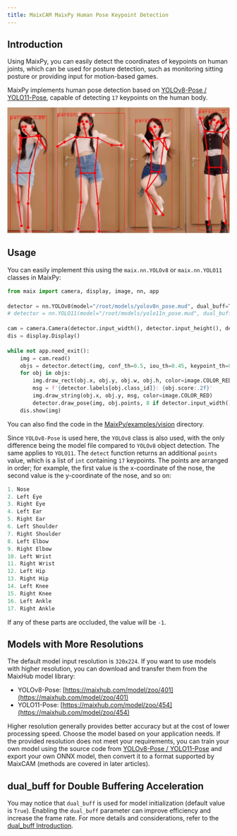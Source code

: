 ```yaml
---
title: MaixCAM MaixPy Human Pose Keypoint Detection
---
```


## Introduction

Using MaixPy, you can easily detect the coordinates of keypoints on human joints, which can be used for posture detection, such as monitoring sitting posture or providing input for motion-based games.

MaixPy implements human pose detection based on [YOLOv8-Pose / YOLO11-Pose](https://github.com/ultralytics/ultralytics), capable of detecting `17` keypoints on the human body.

![](../../assets/body_keypoints.jpg)

## Usage

You can easily implement this using the `maix.nn.YOLOv8` or `maix.nn.YOLO11` classes in MaixPy:

```python
from maix import camera, display, image, nn, app

detector = nn.YOLOv8(model="/root/models/yolov8n_pose.mud", dual_buff=True)
# detector = nn.YOLO11(model="/root/models/yolo11n_pose.mud", dual_buff=True)

cam = camera.Camera(detector.input_width(), detector.input_height(), detector.input_format())
dis = display.Display()

while not app.need_exit():
    img = cam.read()
    objs = detector.detect(img, conf_th=0.5, iou_th=0.45, keypoint_th=0.5)
    for obj in objs:
        img.draw_rect(obj.x, obj.y, obj.w, obj.h, color=image.COLOR_RED)
        msg = f'{detector.labels[obj.class_id]}: {obj.score:.2f}'
        img.draw_string(obj.x, obj.y, msg, color=image.COLOR_RED)
        detector.draw_pose(img, obj.points, 8 if detector.input_width() > 480 else 4, image.COLOR_RED)
    dis.show(img)
```

You can also find the code in the [MaixPy/examples/vision](https://github.com/sipeed/MaixPy/tree/main/examples/vision/ai_vision) directory.

Since `YOLOv8-Pose` is used here, the `YOLOv8` class is also used, with the only difference being the model file compared to `YOLOv8` object detection. The same applies to `YOLO11`. The `detect` function returns an additional `points` value, which is a list of `int` containing `17` keypoints. The points are arranged in order; for example, the first value is the x-coordinate of the nose, the second value is the y-coordinate of the nose, and so on:

```python
1. Nose
2. Left Eye
3. Right Eye
4. Left Ear
5. Right Ear
6. Left Shoulder
7. Right Shoulder
8. Left Elbow
9. Right Elbow
10. Left Wrist
11. Right Wrist
12. Left Hip
13. Right Hip
14. Left Knee
15. Right Knee
16. Left Ankle
17. Right Ankle
```

If any of these parts are occluded, the value will be `-1`.

## Models with More Resolutions

The default model input resolution is `320x224`. If you want to use models with higher resolution, you can download and transfer them from the MaixHub model library:
* YOLOv8-Pose: [https://maixhub.com/model/zoo/401](https://maixhub.com/model/zoo/401)
* YOLO11-Pose: [https://maixhub.com/model/zoo/454](https://maixhub.com/model/zoo/454)

Higher resolution generally provides better accuracy but at the cost of lower processing speed. Choose the model based on your application needs. If the provided resolution does not meet your requirements, you can train your own model using the source code from [YOLOv8-Pose / YOLO11-Pose](https://github.com/ultralytics/ultralytics) and export your own ONNX model, then convert it to a format supported by MaixCAM (methods are covered in later articles).

## dual_buff for Double Buffering Acceleration

You may notice that `dual_buff` is used for model initialization (default value is `True`). Enabling the `dual_buff` parameter can improve efficiency and increase the frame rate. For more details and considerations, refer to the [dual_buff Introduction](./dual_buff.md).
